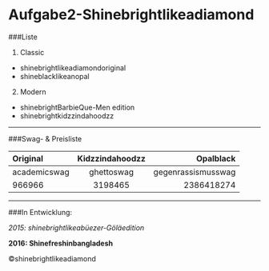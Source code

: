 
Aufgabe2-Shinebrightlikeadiamond
=========


###Liste

1. Classic
* shinebrightlikeadiamondoriginal
* shineblacklikeanopal
2. Modern
* shinebrightBarbieQue-Men edition
* shinebrightkidzzindahoodzz

---

###Swag- & Preisliste

| Original | Kidzzindahoodzz | Opalblack |
|:---------|:---------------:|----------:|
| academicswag | ghettoswag | gegenrassismusswag |
| 966966 | 3198465 | 2386418274 |


---

###In Entwicklung:

*2015: shinebrightlikeabüezer-Göläedition*

**2016: Shinefreshinbangladesh**



 ©shinebrightlikeadiamond
